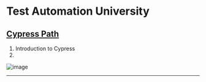 # Test Automation University

## [Cypress Path](https://github.com/eugenia1984/testing/tree/main/test_automation_university/cypress_path)

1. Introduction to Cypress
2. 
![image](https://github.com/eugenia1984/testing/assets/72580574/9cdd0f14-e5c6-4b81-ab86-0dbe95ef3b1f)


---
